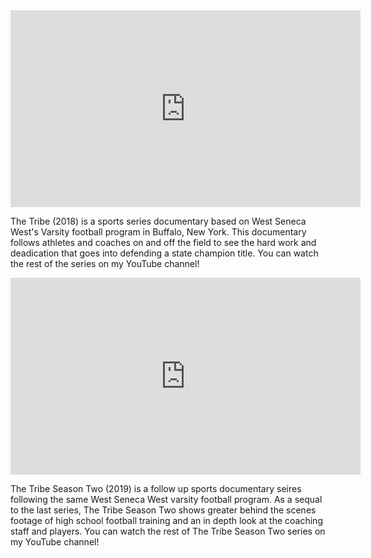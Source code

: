 <iframe width="560" height="315" src="https://www.youtube.com/embed/Asgz1kc_olE" frameborder="0" allow="accelerometer; autoplay; clipboard-write; encrypted-media; gyroscope; picture-in-picture" allowfullscreen></iframe>

The Tribe (2018) is a sports series documentary based on West Seneca West's Varsity football program in Buffalo, New York. This documentary follows athletes and coaches on and off the field to see the hard work and deadication that goes into defending a state champion title. You can watch the rest of the series on my YouTube channel!


<iframe width="560" height="315" src="https://www.youtube.com/embed/Byu1c1Tp0IE" frameborder="0" allow="accelerometer; autoplay; clipboard-write; encrypted-media; gyroscope; picture-in-picture" allowfullscreen></iframe>

The Tribe Season Two (2019) is a follow up sports documentary seires following the same West Seneca West varsity football program. As a sequal to the last series, The Tribe Season Two shows greater behind the scenes footage of high school football training and an in depth look at the coaching staff and players. You can watch the rest of The Tribe Season Two series on my YouTube channel!
 
